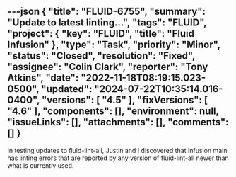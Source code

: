 ---json
{
  "title": "FLUID-6755",
  "summary": "Update to latest linting...",
  "tags": "FLUID",
  "project": {
    "key": "FLUID",
    "title": "Fluid Infusion"
  },
  "type": "Task",
  "priority": "Minor",
  "status": "Closed",
  "resolution": "Fixed",
  "assignee": "Colin Clark",
  "reporter": "Tony Atkins",
  "date": "2022-11-18T08:19:15.023-0500",
  "updated": "2024-07-22T10:35:14.016-0400",
  "versions": [
    "4.5"
  ],
  "fixVersions": [
    "4.6"
  ],
  "components": [],
  "environment": null,
  "issueLinks": [],
  "attachments": [],
  "comments": []
}
---
In testing updates to fluid-lint-all, Justin and I discovered that Infusion main has linting errors that are reported by any version of fluid-lint-all newer than what is currently used.

        